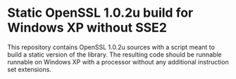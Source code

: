 # Static OpenSSL 1.0.2u build for Windows XP without SSE2

This repository contains OpenSSL 1.0.2u sources with a script meant to build a
static version of the library. The resulting code should be runnable runnable on
Windows XP with a processor without any additional instruction set extensions.
